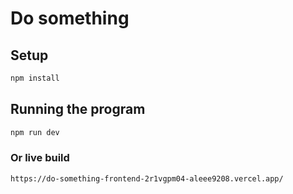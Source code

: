 # Do something

## Setup
```bash
npm install
```

## Running the program
```bash
npm run dev
```

### Or live build
```bash
https://do-something-frontend-2r1vgpm04-aleee9208.vercel.app/
```
